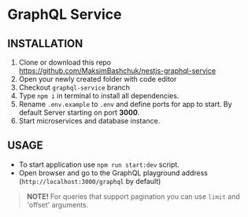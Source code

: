 # GraphQL Service

## INSTALLATION

1. Clone or download this repo https://github.com/MaksimBashchuk/nestjs-graphql-service
2. Open your newly created folder with code editor
3. Checkout `graphql-service` branch
4. Type `npm i` in terminal to install all dependencies.
5. Rename `.env.example` to `.env` and define ports for app to start. By default Server starting on port **3000**.
6. Start microservices and database instance.

## USAGE

- To start application use `npm run start:dev` script.
- Open browser and go to the GraphQL playground address (`http://localhost:3000/graphql` by default)

> **NOTE!** For queries that support pagination you can use `limit` and 'offset' arguments.
